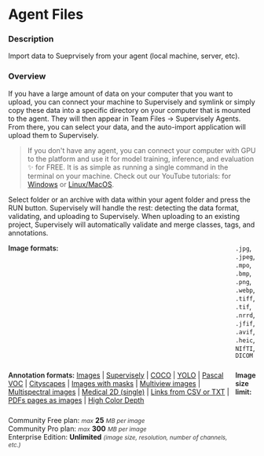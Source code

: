 # Agent Files

### Description

Import data to Sueprvisely from your agent (local machine, server, etc).

### Overview

If you have a large amount of data on your computer that you want to upload, you can connect your machine to Supervisely and symlink or simply copy these data into a specific directory on your computer that is mounted to the agent. They will then appear in Team Files → Supervisely Agents.
From there, you can select your data, and the auto-import application will upload them to Supervisely.

> If you don't have any agent, you can connect your computer with GPU to the platform and use it for model training, inference, and evaluation ✨ for FREE. It is as simple as running a single command in the terminal on your machine. Check out our YouTube tutorials: for <a href="https://www.youtube.com/watch?v=WR9qrPTn2X8" target="_blank">Windows</a> or <a href="https://www.youtube.com/watch?v=aO7Zc4kTrVg" target="_blank">Linux/MacOS</a>.

Select folder or an archive with data within your agent folder and press the RUN button. Supervisely will handle the rest: detecting the data format, validating, and uploading to Supervisely.
When uploading to an existing project, Supervisely will automatically validate and merge classes, tags, and annotations.

<div style="display: grid; grid-template-columns: auto 1fr; grid-column-gap: 5px; grid-row-gap: 10px; grid-auto-rows: auto;">
  <b style="font-weight: 600; flex: none;" class="mr5">Image formats:</b>
  <span><code>.jpg</code>, <code>.jpeg</code>, <code>.mpo</code>, <code>.bmp</code>, <code>.png</code>, <code>.webp</code>, <code>.tiff</code>, <code>.tif</code>, <code>.nrrd</code>, <code>.jfif</code>, <code>.avif</code>, <code>.heic</code>, <code>NIfTI</code>, <code>DICOM</code></span>

<b style="font-weight: 600; flex: none;" class="mr5">Annotation formats:</b>
<span>
<a href="https://docs.supervisely.com/import-and-export/import/import-using-web-ui" data-modal-href="https://raw.githubusercontent.com/supervisely-ecosystem/import-wizard-docs/master/converter_docs/images/images.md" data-key="sly-open-modal" data-modal-event="open-md-modal" >Images</a><span> | </span>
<a href="https://docs.supervisely.com/import-and-export/import/supported-annotation-formats/images/supervisely" data-modal-href="https://raw.githubusercontent.com/supervisely-ecosystem/import-wizard-docs/master/converter_docs/images/supervisely.md" data-key="sly-open-modal" data-modal-event="open-md-modal" >Supervisely</a><span> | </span>
<a href="https://docs.supervisely.com/import-and-export/import/supported-annotation-formats/images/coco" data-modal-href="https://raw.githubusercontent.com/supervisely-ecosystem/import-wizard-docs/master/converter_docs/images/coco.md" data-key="sly-open-modal" data-modal-event="open-md-modal" >COCO</a><span> | </span>
<a href="https://docs.supervisely.com/import-and-export/import/supported-annotation-formats/images/yolo" data-modal-href="https://raw.githubusercontent.com/supervisely-ecosystem/import-wizard-docs/master/converter_docs/images/yolo.md" data-key="sly-open-modal" data-modal-event="open-md-modal" >YOLO</a><span> | </span>
<a href="https://docs.supervisely.com/import-and-export/import/supported-annotation-formats/images/pascal" data-modal-href="https://raw.githubusercontent.com/supervisely-ecosystem/import-wizard-docs/master/converter_docs/images/pascal.md" data-key="sly-open-modal" data-modal-event="open-md-modal" >Pascal VOC</a><span> | </span>
<a href="https://docs.supervisely.com/import-and-export/import/supported-annotation-formats/images/cityscapes" data-modal-href="https://raw.githubusercontent.com/supervisely-ecosystem/import-wizard-docs/master/converter_docs/images/cityscapes.md" data-key="sly-open-modal" data-modal-event="open-md-modal" >Cityscapes</a><span> | </span>
<a href="https://docs.supervisely.com/import-and-export/import/supported-annotation-formats/images/masks" data-modal-href="https://raw.githubusercontent.com/supervisely-ecosystem/import-wizard-docs/master/converter_docs/images/masks.md" data-key="sly-open-modal" data-modal-event="open-md-modal" >Images with masks</a><span> | </span>
<a href="https://docs.supervisely.com/import-and-export/import/supported-annotation-formats/images/multiview" data-modal-href="https://raw.githubusercontent.com/supervisely-ecosystem/import-wizard-docs/master/converter_docs/images/multiview.md" data-key="sly-open-modal" data-modal-event="open-md-modal" >Multiview images</a><span> | </span>
<a href="https://docs.supervisely.com/import-and-export/import/supported-annotation-formats/images/multispectral" data-modal-href="https://raw.githubusercontent.com/supervisely-ecosystem/import-wizard-docs/master/converter_docs/images/multispectral.md" data-key="sly-open-modal" data-modal-event="open-md-modal" >Multispectral images</a><span> | </span>
<a href="https://docs.supervisely.com/import-and-export/import/supported-annotation-formats/images/medical2d" data-modal-href="https://raw.githubusercontent.com/supervisely-ecosystem/import-wizard-docs/master/converter_docs/images/medical_2d.md" data-key="sly-open-modal" data-modal-event="open-md-modal" >Medical 2D (single)</a><span> | </span>
<a href="https://docs.supervisely.com/import-and-export/import/supported-annotation-formats/images/csv" data-modal-href="https://raw.githubusercontent.com/supervisely-ecosystem/import-wizard-docs/master/converter_docs/images/csv.md" data-key="sly-open-modal" data-modal-event="open-md-modal" >Links from CSV or TXT</a><span> | </span>
<a href="https://docs.supervisely.com/import-and-export/import/supported-annotation-formats/images/pdf" data-modal-href="https://raw.githubusercontent.com/supervisely-ecosystem/import-wizard-docs/master/converter_docs/images/pdf.md" data-key="sly-open-modal" data-modal-event="open-md-modal" >PDFs pages as images</a><span> | </span>
<a href="https://docs.supervisely.com/import-and-export/import/supported-annotation-formats/images/high-color-depth" data-modal-href="https://raw.githubusercontent.com/supervisely-ecosystem/import-wizard-docs/master/converter_docs/images/high_color_depth.md" data-key="sly-open-modal" data-modal-event="open-md-modal" >High Color Depth</a>
</span>

<b style="font-weight: 600; flex: none;" class="mr5">Image size limit:</b>

<div>
    <div>Community Free plan: <i style="color:rgb(53, 53, 53); font-size: 12px">max</i> <b>25</b> <i style="color:rgb(53, 53, 53); font-size: 12px">MB per image</i></div>
    <div>Community Pro plan: <i style="color:rgb(53, 53, 53); font-size: 12px">max</i> <b>300</b> <i style="color:rgb(53, 53, 53); font-size: 12px">MB per image</i></div>
    <div>Enterprise Edition: <b>Unlimited</b>  <i style="color:rgb(53, 53, 53); font-size: 12px">(image size, resolution, number of channels, etc.)</i></div>
</div>
